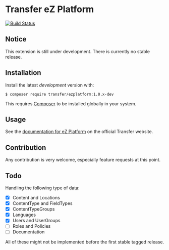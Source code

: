 Transfer eZ Platform
====================

[![Build Status](https://travis-ci.org/transfer-framework/ezplatform.svg?branch=1.0)](https://travis-ci.org/transfer-framework/ezplatform)

Notice
------

This extension is still under development. There is currently no stable release.

Installation
------------

Install the latest *development* version with:

    $ composer require transfer/ezplatform:1.0.x-dev

This requires [Composer](https://getcomposer.org/download/) to be installed globally in your system.

Usage
------------

See the [documentation for eZ Platform](http://transfer-framework.com/docs/1.0/sources_and_targets/ezplatform/) on the official Transfer website. 

Contribution
------------

Any contribution is very welcome, especially feature requests at this point.

Todo
------------

Handling the following type of data:

- [x] Content and Locations
- [x] ContentType and FieldTypes
- [x] ContentTypeGroups
- [x] Languages
- [x] Users and UserGroups
- [ ] Roles and Policies
- [ ] Documentation

All of these might not be implemented before the first stable tagged release.

